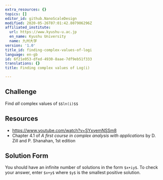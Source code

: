 ```yaml
---
extra_resources: {}
topics: []
editor_id: github.NanoScaleDesign
modified: 2020-05-26T07:01:42.807906296Z
affiliated_institute:
  url: https://www.kyushu-u.ac.jp
  en_name: Kyushu University
  name: 九州大学
version: '1.0'
title_id: finding-complex-values-of-logi
language: en-gb
id: 6f21e053-dfed-4930-8aae-7df9eb51f333
translations: {}
title: Finding complex values of Log(i)

---
```


## Challenge
Find *all* complex values of `$$ln(i)$$`

## Resources
- https://www.youtube.com/watch?v=SYxyemNSSm8
- Chapter 4.1 of *A first course in complex analysis with applications* by D. Zill and P. Shanahan, 1st edition


## Solution Form
You should have an infinite number of solutions in the form `$x+iy$`.
To check your answer, enter `$x+y$` where `$y$` is the smallest positive solution.
